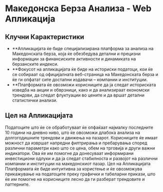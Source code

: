 # Македонска Берза Анализа - Web Апликација

## Клучни Карактеристики

- **Апликацијата ќе биде специјализирана платформа за анализа на Македонската берза, која ќе обезбедува детални и прецизни информации за финансиските активности и динамиката на берзанските индекси.
- **Фокусот на апликацијата ќе биде на историски податоци, кои ќе се собираат од официјалната веб-страница на Македонската берза и ќе ги опфатат сите достапни издавачи – компании и институции.
- **Платформата ќе овозможи корисниците да ја следат историската изведба на акции и обврзници, како и да анализираат економски трендови, да следат флуктуации во цените и да вршат детални статистички анализи.

## Цел на Апликацијата
Податоците што ќе се обработуваат ќе опфаќаат најмалку последните 10 години на дневно ниво, што ќе овозможи длабока анализа на долгогодишните трендови и движења на пазарот.
Корисниците ќе имаат можност да извршат напредни филтрирања и пребарувања според различни параметри како што се цена, обем на трговија и други важни индикатори.
Ова ќе им помогне да донесуваат информирани инвестициони одлуки и да ја следат стабилноста и развојот на различни компании и институции на македонскиот пазар. Цел на Апликацијата
Платформата ќе биде интуитивна за користење и ќе овозможува прикажување на податоците преку графички и табеларни прикази, што ќе им помогне на корисниците лесно да ги разберат трендовите и паттерните.
